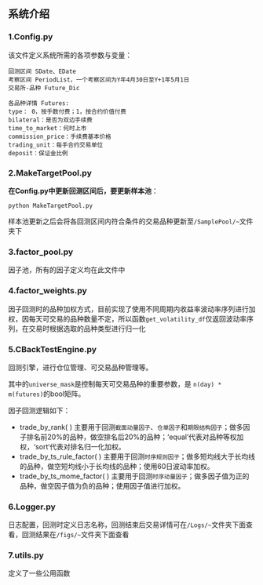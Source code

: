 系统介绍
--- 

### 1.Config.py
该文件定义系统所需的各项参数与变量：
```
回测区间 SDate、EDate
考察区间 PeriodList，一个考察区间为Y年4月30日至Y+1年5月1日
交易所-品种 Future_Dic

各品种详情 Futures:
type： 0，按手数付费；1，按合约价值付费
bilateral：是否为双边手续费
time_to_market：何时上市
commission_price：手续费基本价格
trading_unit：每手合约交易单位
deposit：保证金比例
```

### 2.MakeTargetPool.py

**在Config.py中更新回测区间后，要更新样本池**：

```
python MakeTargetPool.py
```
样本池更新之后会将各回测区间内符合条件的交易品种更新至`/SamplePool/~`文件夹下


### 3.factor_pool.py
因子池，所有的因子定义均在此文件中

### 4.factor_weights.py
因子回测时的品种加权方式，目前实现了使用不同周期内收益率波动率序列进行加权，因每天可交易的品种数量不定，所以函数`get_volatility_df`仅返回波动率序列，在交易时根据选取的品种类型进行归一化

### 5.CBackTestEngine.py
回测引擎，进行仓位管理、可交易品种管理等。

其中的`universe_mask`是控制每天可交易品种的重要参数，是 `n(day) * m(futures)`的bool矩阵。

因子回测逻辑如下：
- trade_by_rank( )
主要用于回测`截面动量因子`、`仓单因子`和`期限结构因子`；做多因子排名前20%的品种，做空排名后20%的品种；‘equal’代表对品种等权加权，‘sort‘代表对排名归一化加权。
- trade_by_ts_rule_factor( )
主要用于回测`时序规则因子`；做多短均线大于长均线的品种，做空短均线小于长均线的品种；使用60日波动率加权。
- trade_by_ts_mome_factor( )
主要用于回测`时序动量因子`；做多因子值为正的品种，做空因子值为负的品种；使用因子值进行加权。



### 6.Logger.py
日志配置，回测时定义日志名称，回测结束后交易详情可在`/Logs/~`文件夹下面查看，回测结果在`/figs/~`文件夹下面查看

### 7.utils.py
定义了一些公用函数